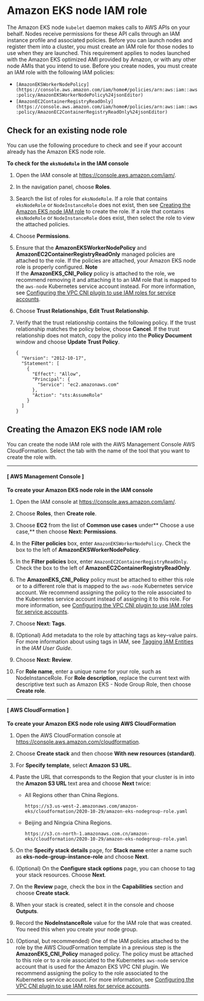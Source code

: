 # Amazon EKS node IAM role<a name="create-node-role"></a>

The Amazon EKS node `kubelet` daemon makes calls to AWS APIs on your behalf\. Nodes receive permissions for these API calls through an IAM instance profile and associated policies\. Before you can launch nodes and register them into a cluster, you must create an IAM role for those nodes to use when they are launched\. This requirement applies to nodes launched with the Amazon EKS optimized AMI provided by Amazon, or with any other node AMIs that you intend to use\. Before you create nodes, you must create an IAM role with the following IAM policies:
+ `[AmazonEKSWorkerNodePolicy](https://console.aws.amazon.com/iam/home#/policies/arn:aws:iam::aws:policy/AmazonEKSWorkerNodePolicy%24jsonEditor)`
+ `[AmazonEC2ContainerRegistryReadOnly](https://console.aws.amazon.com/iam/home#/policies/arn:aws:iam::aws:policy/AmazonEC2ContainerRegistryReadOnly%24jsonEditor)`

## Check for an existing node role<a name="check-worker-node-role"></a>

You can use the following procedure to check and see if your account already has the Amazon EKS node role\.<a name="procedure_check_worker_node_role"></a>

**To check for the `eksNodeRole` in the IAM console**

1. Open the IAM console at [https://console\.aws\.amazon\.com/iam/](https://console.aws.amazon.com/iam/)\.

1. In the navigation panel, choose **Roles**\. 

1. Search the list of roles for `eksNodeRole`\. If a role that contains `eksNodeRole` or `NodeInstanceRole` does not exist, then see [Creating the Amazon EKS node IAM role](#create-worker-node-role) to create the role\. If a role that contains `eksNodeRole` or `NodeInstanceRole` does exist, then select the role to view the attached policies\.

1. Choose **Permissions**\.

1. Ensure that the **AmazonEKSWorkerNodePolicy** and **AmazonEC2ContainerRegistryReadOnly** managed policies are attached to the role\. If the policies are attached, your Amazon EKS node role is properly configured\.
**Note**  
If the **AmazonEKS\_CNI\_Policy** policy is attached to the role, we recommend removing it and attaching it to an IAM role that is mapped to the `aws-node` Kubernetes service account instead\. For more information, see [Configuring the VPC CNI plugin to use IAM roles for service accounts](cni-iam-role.md)\.

1. Choose **Trust Relationships**, **Edit Trust Relationship**\.

1. Verify that the trust relationship contains the following policy\. If the trust relationship matches the policy below, choose **Cancel**\. If the trust relationship does not match, copy the policy into the **Policy Document** window and choose **Update Trust Policy**\.

   ```
   {
     "Version": "2012-10-17",
     "Statement": [
       {
         "Effect": "Allow",
         "Principal": {
           "Service": "ec2.amazonaws.com"
         },
         "Action": "sts:AssumeRole"
       }
     ]
   }
   ```

## Creating the Amazon EKS node IAM role<a name="create-worker-node-role"></a>

You can create the node IAM role with the AWS Management Console AWS CloudFormation\. Select the tab with the name of the tool that you want to create the role with\.

------
#### [ AWS Management Console ]<a name="create-node-role-console"></a>

**To create your Amazon EKS node role in the IAM console**

1. Open the IAM console at [https://console\.aws\.amazon\.com/iam/](https://console.aws.amazon.com/iam/)\.

1. Choose **Roles**, then **Create role**\.

1. Choose **EC2** from the list of **Common use cases** under** Choose a use case,** then choose **Next: Permissions**\.

1. In the **Filter policies** box, enter `AmazonEKSWorkerNodePolicy`\. Check the box to the left of **AmazonEKSWorkerNodePolicy**\.

1. In the **Filter policies** box, enter `AmazonEC2ContainerRegistryReadOnly`\. Check the box to the left of **AmazonEC2ContainerRegistryReadOnly**\.

1. The **AmazonEKS\_CNI\_Policy** policy must be attached to either this role or to a different role that is mapped to the `aws-node` Kubernetes service account\. We recommend assigning the policy to the role associated to the Kubernetes service account instead of assigning it to this role\. For more information, see [Configuring the VPC CNI plugin to use IAM roles for service accounts](cni-iam-role.md)\.

1. Choose **Next: Tags**\.

1. \(Optional\) Add metadata to the role by attaching tags as key–value pairs\. For more information about using tags in IAM, see [Tagging IAM Entities](https://docs.aws.amazon.com/IAM/latest/UserGuide/id_tags.html) in the *IAM User Guide*\. 

1. Choose **Next: Review**\.

1. For **Role name**, enter a unique name for your role, such as NodeInstanceRole\. For **Role description**, replace the current text with descriptive text such as Amazon EKS \- Node Group Role, then choose **Create role**\.

------
#### [ AWS CloudFormation ]<a name="create-node-role-cfn"></a>

**To create your Amazon EKS node role using AWS CloudFormation**

1. Open the AWS CloudFormation console at [https://console\.aws\.amazon\.com/cloudformation](https://console.aws.amazon.com/cloudformation/)\.

1. Choose **Create stack** and then choose **With new resources \(standard\)**\.

1. For **Specify template**, select **Amazon S3 URL**\.

1. Paste the URL that corresponds to the Region that your cluster is in into the **Amazon S3 URL** text area and choose **Next** twice:
   + All Regions other than China Regions\.

     ```
     https://s3.us-west-2.amazonaws.com/amazon-eks/cloudformation/2020-10-29/amazon-eks-nodegroup-role.yaml
     ```
   + Beijing and Ningxia China Regions\.

     ```
     https://s3.cn-north-1.amazonaws.com.cn/amazon-eks/cloudformation/2020-10-29/amazon-eks-nodegroup-role.yaml
     ```

1. On the **Specify stack details** page, for **Stack name** enter a name such as **eks\-node\-group\-instance\-role** and choose **Next**\.

1. \(Optional\) On the **Configure stack options** page, you can choose to tag your stack resources\. Choose **Next**\.

1. On the **Review** page, check the box in the **Capabilities** section and choose **Create stack**\.

1. When your stack is created, select it in the console and choose **Outputs**\.

1. Record the **NodeInstanceRole** value for the IAM role that was created\. You need this when you create your node group\.

1. \(Optional, but recommended\) One of the IAM policies attached to the role by the AWS CloudFormation template in a previous step is the **AmazonEKS\_CNI\_Policy** managed policy\. The policy must be attached to this role or to a role associated to the Kubernetes `aws-node` service account that is used for the Amazon EKS VPC CNI plugin\. We recommend assigning the policy to the role associated to the Kubernetes service account\. For more information, see [Configuring the VPC CNI plugin to use IAM roles for service accounts](cni-iam-role.md)\.

------